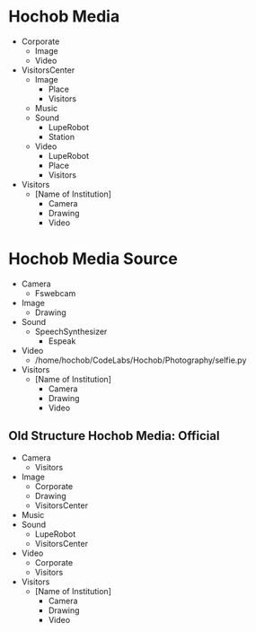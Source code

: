# Hochob Media

- Corporate
  - Image
  - Video
- VisitorsCenter
  - Image
    - Place
    - Visitors
  - Music
  - Sound
    - LupeRobot
    - Station
  - Video
    - LupeRobot
    - Place
    - Visitors
- Visitors
  - [Name of Institution]
    - Camera
    - Drawing
    - Video

# Hochob Media Source

- Camera
  - Fswebcam
- Image
  - Drawing
- Sound
  - SpeechSynthesizer
    - Espeak
- Video
  - /home/hochob/CodeLabs/Hochob/Photography/selfie.py
- Visitors
  - [Name of Institution]
    - Camera
    - Drawing
    - Video

## Old Structure Hochob Media: Official

- Camera
  - Visitors
- Image
  - Corporate
  - Drawing
  - VisitorsCenter
- Music
- Sound
  - LupeRobot
  - VisitorsCenter
- Video
  - Corporate
  - Visitors
- Visitors
  - [Name of Institution]
    - Camera
    - Drawing
    - Video
